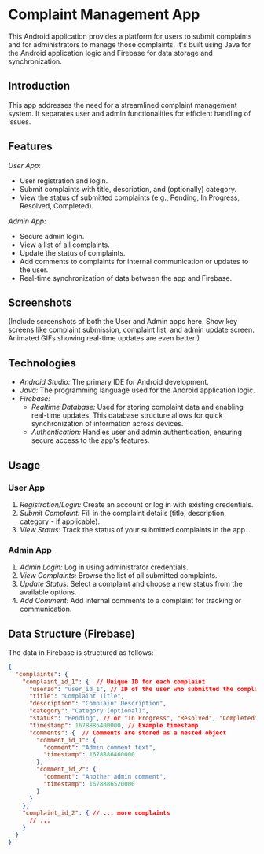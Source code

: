 # Complaint Management App

This Android application provides a platform for users to submit complaints and for administrators to manage those complaints.  It's built using Java for the Android application logic and Firebase for data storage and synchronization.


## Introduction

This app addresses the need for a streamlined complaint management system.  It separates user and admin functionalities for efficient handling of issues.

## Features

*User App:*

* User registration and login.
* Submit complaints with title, description, and (optionally) category.
* View the status of submitted complaints (e.g., Pending, In Progress, Resolved, Completed).

*Admin App:*

* Secure admin login.
* View a list of all complaints.
* Update the status of complaints.
* Add comments to complaints for internal communication or updates to the user.
* Real-time synchronization of data between the app and Firebase.

## Screenshots

(Include screenshots of both the User and Admin apps here.  Show key screens like complaint submission, complaint list, and admin update screen.  Animated GIFs showing real-time updates are even better!)

## Technologies

* *Android Studio:* The primary IDE for Android development.
* *Java:* The programming language used for the Android application logic.
* *Firebase:*
    * *Realtime Database:* Used for storing complaint data and enabling real-time updates.  This database structure allows for quick synchronization of information across devices.
    * *Authentication:* Handles user and admin authentication, ensuring secure access to the app's features.

## Usage

### User App

1. *Registration/Login:*  Create an account or log in with existing credentials.
2. *Submit Complaint:* Fill in the complaint details (title, description, category - if applicable).
3. *View Status:*  Track the status of your submitted complaints in the app.

### Admin App

1. *Admin Login:* Log in using administrator credentials.
2. *View Complaints:*  Browse the list of all submitted complaints.
3. *Update Status:* Select a complaint and choose a new status from the available options.
4. *Add Comment:* Add internal comments to a complaint for tracking or communication.

## Data Structure (Firebase)

The data in Firebase is structured as follows:

```json
{
  "complaints": {
    "complaint_id_1": {  // Unique ID for each complaint
      "userId": "user_id_1", // ID of the user who submitted the complaint
      "title": "Complaint Title",
      "description": "Complaint Description",
      "category": "Category (optional)",
      "status": "Pending", // or "In Progress", "Resolved", "Completed"
      "timestamp": 1678886400000, // Example timestamp
      "comments": {  // Comments are stored as a nested object
        "comment_id_1": {
          "comment": "Admin comment text",
          "timestamp": 1678886460000
        },
        "comment_id_2": {
          "comment": "Another admin comment",
          "timestamp": 1678886520000
        }
      }
    },
    "complaint_id_2": { // ... more complaints
      // ...
    }
  }
}

